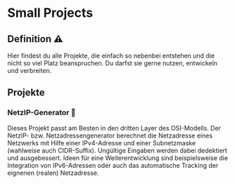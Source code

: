 # Small Projects
## Definition :warning:
Hier findest du alle Projekte, die einfach so nebenbei entstehen und die nicht so viel Platz beanspruchen. Du darfst sie gerne nutzen, entwickeln und verbreiten. 
## Projekte
### NetzIP-Generator :snake:
Dieses Projekt passt am Besten in den dritten Layer des OSI-Modells. Der NetzIP- bzw. Netzadressengenerator berechnet die Netzadresse eines Netzwerks mit Hilfe einer IPv4-Adresse und einer Subnetzmaske (wahlweise auch CIDR-Suffix). Ungültige Eingaben werden dabei dedektiert und ausgebessert. Ideen für eine Weiterentwicklung sind beispielsweise die Integration von IPv6-Adressen oder auch das automatische Tracking der eignenen (realen) Netzadresse. 
